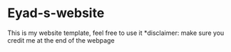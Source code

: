 # Eyad-s-website

This is my website template, feel free to use it 
*disclaimer: make sure you credit me at the end of the webpage
